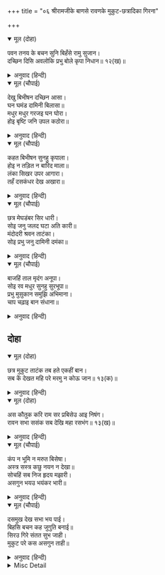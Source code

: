 +++
title = "०६ श्रीरामजीके बाणसे रावणके मुकुट-छत्रादिका गिरना"

+++


<details open><summary>मूल (दोहा)</summary>

पवन तनय के बचन सुनि बिहँसे रामु सुजान।  
दच्छिन दिसि अवलोकि प्रभु बोले कृपा निधान॥ १२(ख)॥
</details>

<details><summary>अनुवाद (हिन्दी)</summary>

पवनपुत्र हनुमान् जी के वचन सुनकर सुजान श्रीरामजी हँसे। फिर दक्षिणकी ओर देखकर कृपानिधान प्रभु बोले—॥ १२(ख)॥
</details>

<details open><summary>मूल (चौपाई)</summary>

देखु बिभीषन दच्छिन आसा।  
घन घमंड दामिनी बिलासा॥  
मधुर मधुर गरजइ घन घोरा।  
होइ बृष्टि जनि उपल कठोरा॥
</details>

<details><summary>अनुवाद (हिन्दी)</summary>

हे विभीषण! दक्षिण दिशाकी ओर देखो, बादल कैसा घुमड़ रहा है और बिजली चमक रही है। भयानक बादल मीठे-मीठे (हलके-हलके) स्वरसे गरज रहा है। कहीं कठोर ओलोंकी वर्षा न हो!॥ १॥
</details>

<details open><summary>मूल (चौपाई)</summary>

कहत बिभीषन सुनहु कृपाला।  
होइ न तड़ित न बारिद माला॥  
लंका सिखर उपर आगारा।  
तहँ दसकंधर देख अखारा॥
</details>

<details><summary>अनुवाद (हिन्दी)</summary>

विभीषण बोले—हे कृपालु! सुनिये, यह न तो बिजली है, न बादलोंकी घटा। लंकाकी चोटीपर एक महल है। दशग्रीव रावण वहाँ (नाच-गानका) अखाड़ा देख रहा है॥ २॥
</details>

<details open><summary>मूल (चौपाई)</summary>

छत्र मेघडंबर सिर धारी।  
सोइ जनु जलद घटा अति कारी॥  
मंदोदरी श्रवन ताटंका।  
सोइ प्रभु जनु दामिनी दमंका॥
</details>

<details><summary>अनुवाद (हिन्दी)</summary>

रावणने सिरपर मेघडंबर (बादलोंके डंबर-जैसा विशाल और काला) छत्र धारण कर रखा है। वही मानो बादलोंकी अत्यन्त काली घटा है। मन्दोदरीके कानोंमें जो कर्णफूल हिल रहे हैं, हे प्रभो! वही मानो बिजली चमक रही है॥ ३॥
</details>

<details open><summary>मूल (चौपाई)</summary>

बाजहिं ताल मृदंग अनूपा।  
सोइ रव मधुर सुनहु सुरभूपा॥  
प्रभु मुसुकान समुझि अभिमाना।  
चाप चढ़ाइ बान संधाना॥
</details>

<details><summary>अनुवाद (हिन्दी)</summary>

हे देवताओंके सम्राट्! सुनिये, अनुपम ताल और मृदंग बज रहे हैं। वही मधुर (गर्जन) ध्वनि है। रावणका अभिमान समझकर प्रभु मुसकराये। उन्होंने धनुष चढ़ाकर उसपर बाणका सन्धान किया;॥ ४॥
</details>

## दोहा


<details open><summary>मूल (दोहा)</summary>

छत्र मुकुट ताटंक तब हते एकहीं बान।  
सब कें देखत महि परे मरमु न कोऊ जान॥ १३(क)॥
</details>

<details><summary>अनुवाद (हिन्दी)</summary>

और एक ही बाणसे (रावणके) छत्र-मुकुट और (मन्दोदरीके) कर्णफूल काट गिराये। सबके देखते-देखते वे जमीनपर आ पड़े, पर इसका भेद (कारण) किसीने नहीं जाना॥ १३(क)॥
</details>

<details open><summary>मूल (दोहा)</summary>

अस कौतुक करि राम सर प्रबिसेउ आइ निषंग।  
रावन सभा ससंक सब देखि महा रसभंग॥ १३(ख)॥
</details>

<details><summary>अनुवाद (हिन्दी)</summary>

ऐसा चमत्कार करके श्रीरामजीका बाण (वापस) आकर (फिर) तरकसमें जा घुसा। यह महान् रस-भंग (रंगमें भंग) देखकर रावणकी सारी सभा भयभीत हो गयी॥ १३(ख)॥
</details>

<details open><summary>मूल (चौपाई)</summary>

कंप न भूमि न मरुत बिसेषा।  
अस्त्र सस्त्र कछु नयन न देखा॥  
सोचहिं सब निज हृदय मझारी।  
असगुन भयउ भयंकर भारी॥
</details>

<details><summary>अनुवाद (हिन्दी)</summary>

न भूकम्प हुआ, न बहुत जोरकी हवा (आँधी) चली। न कोई अस्त्र-शस्त्र ही नेत्रोंसे देखे। (फिर ये छत्र, मुकुट और कर्णफूल कैसे कटकर गिर पड़े?) सभी अपने-अपने हृदयमें सोच रहे हैं कि यह बड़ा भयङ्कर अपशकुन हुआ!॥ १॥
</details>

<details open><summary>मूल (चौपाई)</summary>

दसमुख देख सभा भय पाई।  
बिहसि बचन कह जुगुति बनाई॥  
सिरउ गिरे संतत सुभ जाही।  
मुकुट परे कस असगुन ताही॥
</details>

<details><summary>अनुवाद (हिन्दी)</summary>

सभाको भयभीत देखकर रावणने हँसकर युक्ति रचकर ये वचन कहे—सिरोंका गिरना भी जिसके लिये निरन्तर शुभ होता रहा है, उसके लिये मुकुटका गिरना अपशकुन कैसा?॥ २॥
</details>

<details><summary>Misc Detail</summary>


</details>
